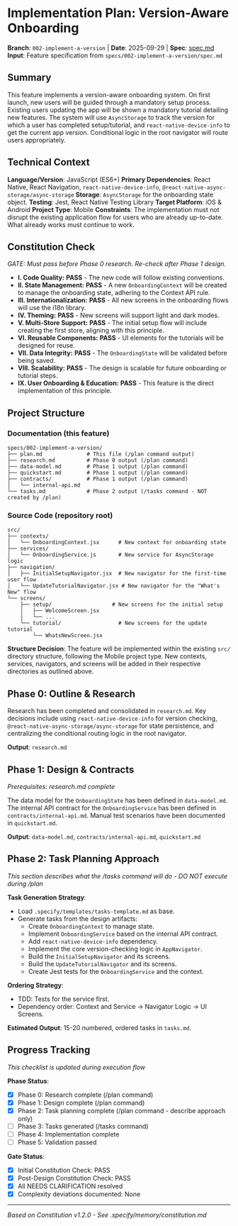 
# Implementation Plan: Version-Aware Onboarding

**Branch**: `002-implement-a-version` | **Date**: 2025-09-29 | **Spec**: [spec.md](spec.md)
**Input**: Feature specification from `specs/002-implement-a-version/spec.md`

## Summary
This feature implements a version-aware onboarding system. On first launch, new users will be guided through a mandatory setup process. Existing users updating the app will be shown a mandatory tutorial detailing new features. The system will use `AsyncStorage` to track the version for which a user has completed setup/tutorial, and `react-native-device-info` to get the current app version. Conditional logic in the root navigator will route users appropriately.

## Technical Context
**Language/Version**: JavaScript (ES6+)
**Primary Dependencies**: React Native, React Navigation, `react-native-device-info`, `@react-native-async-storage/async-storage`
**Storage**: `AsyncStorage` for the onboarding state object.
**Testing**: Jest, React Native Testing Library
**Target Platform**: iOS & Android
**Project Type**: Mobile
**Constraints**: The implementation must not disrupt the existing application flow for users who are already up-to-date. What already works must continue to work.

## Constitution Check
*GATE: Must pass before Phase 0 research. Re-check after Phase 1 design.*

- **I. Code Quality:** **PASS** - The new code will follow existing conventions.
- **II. State Management:** **PASS** - A new `OnboardingContext` will be created to manage the onboarding state, adhering to the Context API rule.
- **III. Internationalization:** **PASS** - All new screens in the onboarding flows will use the i18n library.
- **IV. Theming:** **PASS** - New screens will support light and dark modes.
- **V. Multi-Store Support:** **PASS** - The initial setup flow will include creating the first store, aligning with this principle.
- **VI. Reusable Components:** **PASS** - UI elements for the tutorials will be designed for reuse.
- **VII. Data Integrity:** **PASS** - The `OnboardingState` will be validated before being saved.
- **VIII. Scalability:** **PASS** - The design is scalable for future onboarding or tutorial steps.
- **IX. User Onboarding & Education:** **PASS** - This feature is the direct implementation of this principle.

## Project Structure

### Documentation (this feature)
```
specs/002-implement-a-version/
├── plan.md              # This file (/plan command output)
├── research.md          # Phase 0 output (/plan command)
├── data-model.md        # Phase 1 output (/plan command)
├── quickstart.md        # Phase 1 output (/plan command)
├── contracts/           # Phase 1 output (/plan command)
│   └── internal-api.md
└── tasks.md             # Phase 2 output (/tasks command - NOT created by /plan)
```

### Source Code (repository root)
```
src/
├── contexts/
│   └── OnboardingContext.jsx      # New context for onboarding state
├── services/
│   └── OnboardingService.js       # New service for AsyncStorage logic
├── navigation/
│   ├── InitialSetupNavigator.jsx  # New navigator for the first-time user flow
│   └── UpdateTutorialNavigator.jsx # New navigator for the "What's New" flow
└── screens/
    ├── setup/                   # New screens for the initial setup
    │   ├── WelcomeScreen.jsx
    │   └── ...
    └── tutorial/                  # New screens for the update tutorial
        └── WhatsNewScreen.jsx
```

**Structure Decision**: The feature will be implemented within the existing `src/` directory structure, following the Mobile project type. New contexts, services, navigators, and screens will be added in their respective directories as outlined above.

## Phase 0: Outline & Research
Research has been completed and consolidated in `research.md`. Key decisions include using `react-native-device-info` for version checking, `@react-native-async-storage/async-storage` for state persistence, and centralizing the conditional routing logic in the root navigator.

**Output**: `research.md`

## Phase 1: Design & Contracts
*Prerequisites: research.md complete*

The data model for the `OnboardingState` has been defined in `data-model.md`. The internal API contract for the `OnboardingService` has been defined in `contracts/internal-api.md`. Manual test scenarios have been documented in `quickstart.md`.

**Output**: `data-model.md`, `contracts/internal-api.md`, `quickstart.md`

## Phase 2: Task Planning Approach
*This section describes what the /tasks command will do - DO NOT execute during /plan*

**Task Generation Strategy**:
- Load `.specify/templates/tasks-template.md` as base.
- Generate tasks from the design artifacts:
  - Create `OnboardingContext` to manage state.
  - Implement `OnboardingService` based on the internal API contract.
  - Add `react-native-device-info` dependency.
  - Implement the core version-checking logic in `AppNavigator`.
  - Build the `InitialSetupNavigator` and its screens.
  - Build the `UpdateTutorialNavigator` and its screens.
  - Create Jest tests for the `OnboardingService` and the context.

**Ordering Strategy**:
- TDD: Tests for the service first.
- Dependency order: Context and Service -> Navigator Logic -> UI Screens.

**Estimated Output**: 15-20 numbered, ordered tasks in `tasks.md`.

## Progress Tracking
*This checklist is updated during execution flow*

**Phase Status**:
- [X] Phase 0: Research complete (/plan command)
- [X] Phase 1: Design complete (/plan command)
- [X] Phase 2: Task planning complete (/plan command - describe approach only)
- [ ] Phase 3: Tasks generated (/tasks command)
- [ ] Phase 4: Implementation complete
- [ ] Phase 5: Validation passed

**Gate Status**:
- [X] Initial Constitution Check: PASS
- [X] Post-Design Constitution Check: PASS
- [X] All NEEDS CLARIFICATION resolved
- [X] Complexity deviations documented: None

---
*Based on Constitution v1.2.0 - See .specify/memory/constitution.md*
